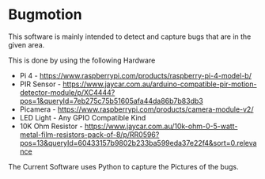 # Bugmotion

This software is mainly intended to detect and capture bugs that are in the given area. 

This is done by using the following Hardware

- Pi 4 - https://www.raspberrypi.com/products/raspberry-pi-4-model-b/
- PIR Sensor - https://www.jaycar.com.au/arduino-compatible-pir-motion-detector-module/p/XC4444?pos=1&queryId=7eb275c75b51605afa44da86b7b83db3
- Picamera - https://www.raspberrypi.com/products/camera-module-v2/
- LED Light - Any GPIO Compatible Kind
- 10K Ohm Resistor - https://www.jaycar.com.au/10k-ohm-0-5-watt-metal-film-resistors-pack-of-8/p/RR0596?pos=13&queryId=60433157b9802b233ba599eda37e22f4&sort=0.relevance


The Current Software uses Python to capture the Pictures of the bugs.
